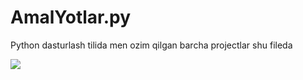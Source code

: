 # AmalYotlar.py
Python dasturlash tilida men ozim qilgan barcha projectlar shu fileda
 
 
 ![](http://i.imgur.com/60bts.gif)
